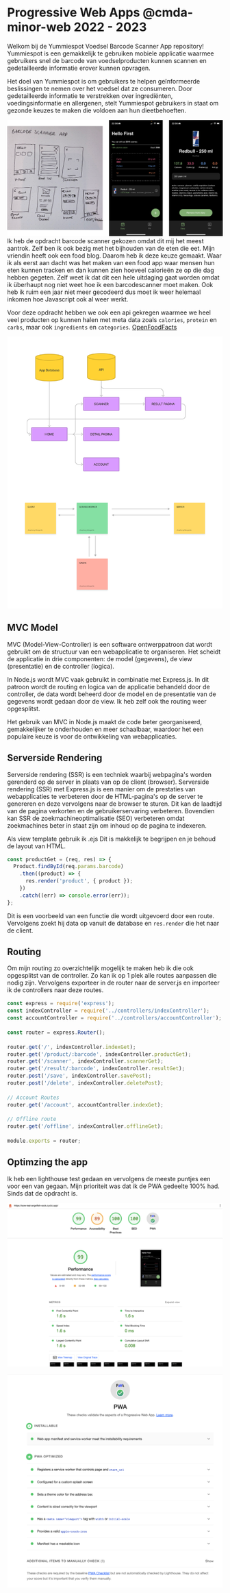 # Progressive Web Apps @cmda-minor-web 2022 - 2023

Welkom bij de Yummiespot Voedsel Barcode Scanner App repository! Yummiespot is een gemakkelijk te gebruiken mobiele applicatie waarmee gebruikers snel de barcode van voedselproducten kunnen scannen en gedetailleerde informatie erover kunnen opvragen.

Het doel van Yummiespot is om gebruikers te helpen geïnformeerde beslissingen te nemen over het voedsel dat ze consumeren. Door gedetailleerde informatie te verstrekken over ingrediënten, voedingsinformatie en allergenen, stelt Yummiespot gebruikers in staat om gezonde keuzes te maken die voldoen aan hun dieetbehoeften.

![intro image](https://github.com/wongsrila/barcode-scanner/blob/8f9c65c738c3cab907aa19a736febb00d200e65a/assets/images/barcode-scanner-app-home-image.png)
Ik heb de opdracht barcode scanner gekozen omdat dit mij het meest aantrok. Zelf ben ik ook bezig met het bijhouden van de eten die eet. Mijn vriendin heeft ook een food blog. Daarom heb ik deze keuze gemaakt. Waar ik als eerst aan dacht was het maken van een food app waar mensen hun eten kunnen tracken en dan kunnen zien hoeveel calorieën ze op die dag hebben gegeten. Zelf weet ik dat dit een hele uitdaging gaat worden omdat ik überhaupt nog niet weet hoe ik een barcodescanner moet maken. Ook heb ik ruim een jaar niet meer gecodeerd dus moet ik weer helemaal inkomen hoe Javascript ook al weer werkt.

Voor deze opdracht hebben we ook een api gekregen waarmee we heel veel producten op kunnen halen met meta data zoals `calories`, `protein` en `carbs`, maar ook `ingredients` en `categories`. [OpenFoodFacts](https://openfoodfacts.github.io/api-documentation/)

![DIAGRAMMEN](./public/images/DIAGRAM_PWA.png)

## MVC Model

MVC (Model-View-Controller) is een software ontwerppatroon dat wordt gebruikt om de structuur van een webapplicatie te organiseren. Het scheidt de applicatie in drie componenten: de model (gegevens), de view (presentatie) en de controller (logica).

In Node.js wordt MVC vaak gebruikt in combinatie met Express.js. In dit patroon wordt de routing en logica van de applicatie behandeld door de controller, de data wordt beheerd door de model en de presentatie van de gegevens wordt gedaan door de view. Ik heb zelf ook the routing weer opgesplitst.

Het gebruik van MVC in Node.js maakt de code beter georganiseerd, gemakkelijker te onderhouden en meer schaalbaar, waardoor het een populaire keuze is voor de ontwikkeling van webapplicaties.

## Serverside Rendering

Serverside rendering (SSR) is een techniek waarbij webpagina's worden gerenderd op de server in plaats van op de client (browser). Serverside rendering (SSR) met Express.js is een manier om de prestaties van webapplicaties te verbeteren door de HTML-pagina's op de server te genereren en deze vervolgens naar de browser te sturen. Dit kan de laadtijd van de pagina verkorten en de gebruikerservaring verbeteren. Bovendien kan SSR de zoekmachineoptimalisatie (SEO) verbeteren omdat zoekmachines beter in staat zijn om inhoud op de pagina te indexeren.

Als view template gebruik ik .ejs Dit is makkelijk te begrijpen en je behoud de layout van HTML.

```javascript
const productGet = (req, res) => {
  Product.findById(req.params.barcode)
    .then((product) => {
      res.render('product', { product });
    })
    .catch((err) => console.error(err));
};
```

Dit is een voorbeeld van een functie die wordt uitgevoerd door een route. Vervolgens zoekt hij data op vanuit de database en `res.render` die het naar de client.

## Routing

Om mijn routing zo overzichtelijk mogelijk te maken heb ik die ook opgesplitst van de controller. Zo kan ik op 1 plek alle routes aanpassen die nodig zijn. Vervolgens exporteer in de router naar de server.js en importeer ik de controllers naar deze routes.

```javascript
const express = require('express');
const indexController = require('../controllers/indexController');
const accountController = require('../controllers/accountController');

const router = express.Router();

router.get('/', indexController.indexGet);
router.get('/product/:barcode', indexController.productGet);
router.get('/scanner', indexController.scannerGet);
router.get('/result/:barcode', indexController.resultGet);
router.post('/save', indexController.savePost);
router.post('/delete', indexController.deletePost);

// Account Routes
router.get('/account', accountController.indexGet);

// Offline route
router.get('/offline', indexController.offlineGet);

module.exports = router;
```

## Optimzing the app

Ik heb een lighthouse test gedaan en vervolgens de meeste puntjes een voor een van gegaan. Mijn prioriteit was dat ik de PWA gedeelte 100% had. Sinds dat de opdracht is.

![LIGHTHOUSE](./public/images/lighthouse_test.png)

![Pwa test](./public/images/pwa_test.png)
